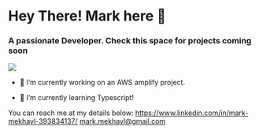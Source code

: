 # Hey There! Mark here 👋
### A passionate Developer. Check this space for projects coming soon 
![](https://komarev.com/ghpvc/?username=Lozlink)


- 🔭 I’m currently working on an AWS amplify project.

- 🌱 I’m currently learning Typescript!

You can reach me at my details below:
https://www.linkedin.com/in/mark-mekhayl-393834137/
mark.mekhayl@gmail.com  

<!--
**Lozlink/Lozlink** is a ✨ _special_ ✨ repository because its `README.md` (this file) appears on your GitHub profile.

Here are some ideas to get you started:

- 🔭 I’m currently working on ...
- 🌱 I’m currently learning ...
- 👯 I’m looking to collaborate on ...
- 🤔 I’m looking for help with ...
- 💬 Ask me about ...
- 📫 How to reach me: ...
- 😄 Pronouns: ...
- ⚡ Fun fact: ...
-->
